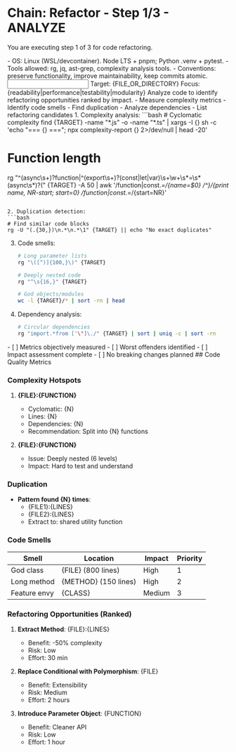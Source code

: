 # Chain: Refactor - Step 1/3 - ANALYZE

You are executing step 1 of 3 for code refactoring.

<context>
- OS: Linux (WSL/devcontainer). Node LTS + pnpm; Python .venv + pytest.
- Tools allowed: rg, jq, ast-grep, complexity analysis tools.
- Conventions: preserve functionality, improve maintainability, keep commits atomic.
</context>

<input>
Target: {FILE_OR_DIRECTORY}
Focus: {readability|performance|testability|modularity}
</input>

<goal>
Analyze code to identify refactoring opportunities ranked by impact.
</goal>

<plan>
- Measure complexity metrics
- Identify code smells
- Find duplication
- Analyze dependencies
- List refactoring candidates
</plan>

<work>
1. Complexity analysis:
   ```bash
   # Cyclomatic complexity
   find {TARGET} -name "*.js" -o -name "*.ts" | xargs -I {} sh -c 'echo "=== {} ==="; npx complexity-report {} 2>/dev/null | head -20'

   # Function length
   rg "^(async\s+)?function|^(export\s+)?(const|let|var)\s+\w+\s*=\s*(async\s*)?\(" {TARGET} -A 50 | awk '/function|const.*=/{name=$0} /^}/{print name, NR-start; start=0} /function|const.*=/{start=NR}'
   ```

2. Duplication detection:
   ```bash
   # Find similar code blocks
   rg -U "(.{30,})\n.*\n.*\1" {TARGET} || echo "No exact duplicates"
   ```

3. Code smells:
   ```bash
   # Long parameter lists
   rg "\([^)]{100,}\)" {TARGET}

   # Deeply nested code
   rg "^\s{16,}" {TARGET}

   # God objects/modules
   wc -l {TARGET}/* | sort -rn | head
   ```

4. Dependency analysis:
   ```bash
   # Circular dependencies
   rg "import.*from ['\"]\./" {TARGET} | sort | uniq -c | sort -rn
   ```
</work>

<review>
- [ ] Metrics objectively measured
- [ ] Worst offenders identified
- [ ] Impact assessment complete
- [ ] No breaking changes planned
</review>

<handoff>
<analysis>
## Code Quality Metrics

### Complexity Hotspots
1. **{FILE}:{FUNCTION}**
   - Cyclomatic: {N}
   - Lines: {N}
   - Dependencies: {N}
   - Recommendation: Split into {N} functions

2. **{FILE}:{FUNCTION}**
   - Issue: Deeply nested (6 levels)
   - Impact: Hard to test and understand

### Duplication
- **Pattern found {N} times**:
  - {FILE1}:{LINES}
  - {FILE2}:{LINES}
  - Extract to: shared utility function

### Code Smells
| Smell | Location | Impact | Priority |
|-------|----------|---------|----------|
| God class | {FILE} (800 lines) | High | 1 |
| Long method | {METHOD} (150 lines) | High | 2 |
| Feature envy | {CLASS} | Medium | 3 |

### Refactoring Opportunities (Ranked)
1. **Extract Method**: {FILE}:{LINES}
   - Benefit: -50% complexity
   - Risk: Low
   - Effort: 30 min

2. **Replace Conditional with Polymorphism**: {FILE}
   - Benefit: Extensibility
   - Risk: Medium
   - Effort: 2 hours

3. **Introduce Parameter Object**: {FUNCTION}
   - Benefit: Cleaner API
   - Risk: Low
   - Effort: 1 hour
</analysis>
</handoff>
